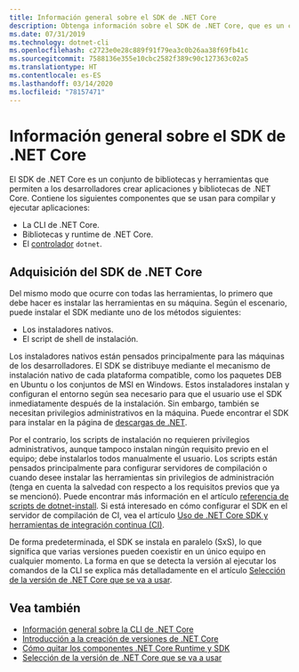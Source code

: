 ```yaml
---
title: Información general sobre el SDK de .NET Core
description: Obtenga información sobre el SDK de .NET Core, que es un conjunto de bibliotecas y herramientas utilizadas para crear proyectos .NET Core.
ms.date: 07/31/2019
ms.technology: dotnet-cli
ms.openlocfilehash: c2723e0e28c889f91f79ea3c0b26aa38f69fb41c
ms.sourcegitcommit: 7588136e355e10cbc2582f389c90c127363c02a5
ms.translationtype: HT
ms.contentlocale: es-ES
ms.lasthandoff: 03/14/2020
ms.locfileid: "78157471"
---
```

# <a name="net-core-sdk-overview"></a>Información general sobre el SDK de .NET Core

El SDK de .NET Core es un conjunto de bibliotecas y herramientas que permiten a los desarrolladores crear aplicaciones y bibliotecas de .NET Core. Contiene los siguientes componentes que se usan para compilar y ejecutar aplicaciones:

- La CLI de .NET Core.
- Bibliotecas y runtime de .NET Core.
- El [controlador](tools/index.md#driver) `dotnet`.

## <a name="acquiring-the-net-core-sdk"></a>Adquisición del SDK de .NET Core

Del mismo modo que ocurre con todas las herramientas, lo primero que debe hacer es instalar las herramientas en su máquina. Según el escenario, puede instalar el SDK mediante uno de los métodos siguientes:

- Los instaladores nativos.
- El script de shell de instalación.

Los instaladores nativos están pensados principalmente para las máquinas de los desarrolladores. El SDK se distribuye mediante el mecanismo de instalación nativo de cada plataforma compatible, como los paquetes DEB en Ubuntu o los conjuntos de MSI en Windows. Estos instaladores instalan y configuran el entorno según sea necesario para que el usuario use el SDK inmediatamente después de la instalación. Sin embargo, también se necesitan privilegios administrativos en la máquina. Puede encontrar el SDK para instalar en la página de [descargas de .NET](https://dotnet.microsoft.com/download).

Por el contrario, los scripts de instalación no requieren privilegios administrativos, aunque tampoco instalan ningún requisito previo en el equipo; debe instalarlos todos manualmente el usuario. Los scripts están pensados principalmente para configurar servidores de compilación o cuando desee instalar las herramientas sin privilegios de administración (tenga en cuenta la salvedad con respecto a los requisitos previos que ya se mencionó). Puede encontrar más información en el artículo [referencia de scripts de dotnet-install](tools/dotnet-install-script.md). Si está interesado en cómo configurar el SDK en el servidor de compilación de CI, vea el artículo [Uso de .NET Core SDK y herramientas de integración continua (CI)](tools/using-ci-with-cli.md).

De forma predeterminada, el SDK se instala en paralelo (SxS), lo que significa que varias versiones pueden coexistir en un único equipo en cualquier momento. La forma en que se detecta la versión al ejecutar los comandos de la CLI se explica más detalladamente en el artículo [Selección de la versión de .NET Core que se va a usar](versions/selection.md).

## <a name="see-also"></a>Vea también

- [Información general sobre la CLI de .NET Core](tools/index.md)
- [Introducción a la creación de versiones de .NET Core](versions/index.md)
- [Cómo quitar los componentes .NET Core Runtime y SDK](versions/remove-runtime-sdk-versions.md)
- [Selección de la versión de .NET Core que se va a usar](versions/selection.md)
